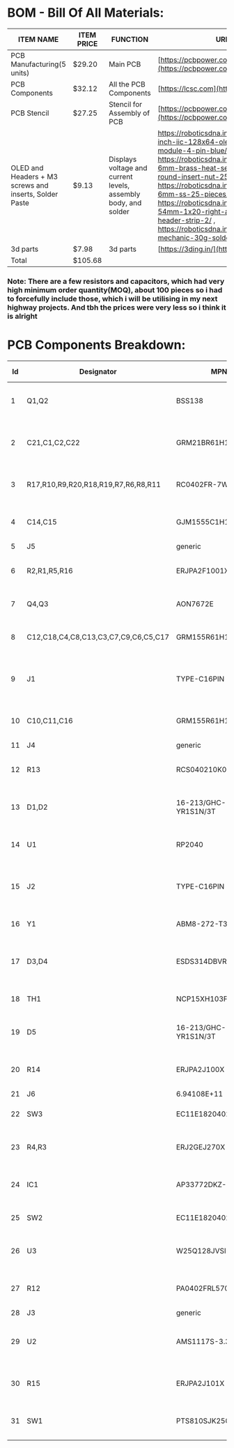 # BOM - Bill Of All Materials:

| ITEM NAME                                              | ITEM PRICE        | FUNCTION                                                       | URL                                                                                                                                                                                                                                                                                                                                                                                           |
| ------------------------------------------------------ | ----------------- | -------------------------------------------------------------- | --------------------------------------------------------------------------------------------------------------------------------------------------------------------------------------------------------------------------------------------------------------------------------------------------------------------------------------------------------------------------------------------- |
| PCB Manufacturing(5 units)                             | $29.20            | Main PCB                                                       | [https://pcbpower.com](https://pcbpower.com/)                                                                                                                                                                                                                                                                                                                                                 |
| PCB Components                                         | $32.12            | All the PCB Components                                         | [https://lcsc.com](https://lcsc.com/)                                                                                                                                                                                                                                                                                                                                                         |
| PCB Stencil                                            | $27.25            | Stencil for Assembly of PCB                                    | [https://pcbpower.com](https://pcbpower.com/)                                                                                                                                                                                                                                                                                                                                                 |
| OLED and Headers + M3 screws and inserts, Solder Paste | $9.13             | Displays voltage and current levels, assembly body, and solder | https://roboticsdna.in/product/1-3-inch-iic-128x64-oled-display-module-4-pin-blue/ ,  https://roboticsdna.in/product/m3-x-6mm-brass-heat-set-threaded-round-insert-nut-25-pcs/ ,  https://roboticsdna.in/product/m3-6mm-ss-25-pieces/ ,  https://roboticsdna.in/product/2-54mm-1x20-right-angle-female-header-strip-2/ ,   https://roboticsdna.in/product/original-mechanic-30g-solder-paste/ |
| 3d parts                                               | $7.98             | 3d parts                                                       | [https://3ding.in/](https://3ding.in/)                                                                                                                                                                                                                                                                                                                                                        |
| Total                                                  | $105.68           |                                                                |                                                                                                                                                                                                                                                                                                                                                                                               |

### Note: There are a few resistors and capacitors, which had very high minimum order quantity(MOQ), about 100 pieces so i had to forcefully include those, which i will be utilising in my next highway projects. And tbh the prices were very less so i think it is alright



# PCB Components Breakdown:  


| Id | Designator                           | MPN                  | Footprint                                      | DNP | MOQ | Price  | Quantity | Designation                        | Amount | LCSC Part No. | Supplier and ref                                                                                                                           |
| -- | ------------------------------------ | -------------------- | ---------------------------------------------- | --- | --- | ------ | -------- | ---------------------------------- | ------ | ------------- | ------------------------------------------------------------------------------------------------------------------------------------------ |
| 1  | Q1,Q2                                | BSS138               | SOT-23                                         | No  | Yes | 0.0571 | 10       | BSS138                             | 0.571  | C82045        | https://www.lcsc.com/product-detail/MOSFETs_onsemi-BSS138LT1G_C82045.html?s_z=n_bss138                                                     |
| 2  | C21,C1,C2,C22                        | GRM21BR61H106KE43L   | C_0805_2012Metric                              | No  | Yes | 0.0509 | 100      | 10u                                | 5.09   | C440198       | https://www.lcsc.com/product-detail/Multilayer-Ceramic-Capacitors-MLCC-SMD-SMT_Samsung-Electro-Mechanics-CL21A106KBYQNNE_C2932476.html     |
| 3  | R17,R10,R9,R20,R18,R19,R7,R6,R8,R11  | RC0402FR-7W5K1L      | R_0402_1005Metric                              | No  | Yes | 0.0057 | 100      | 5.1k                               | 0.57   | C278598       | https://www.lcsc.com/product-detail/Chip-Resistor-Surface-Mount_PANASONIC-ERJ2RKF5101X_C278598.html                                        |
| 4  | C14,C15                              | GJM1555C1H150FB01D   | C_0402_1005Metric                              | No  | Yes | 0.021  | 20       | 15p                                | 0.42   | C441742       | https://www.lcsc.com/product-detail/Multilayer-Ceramic-Capacitors-MLCC-SMD-SMT_Murata-Electronics-GJM1555C1H150FB01D_C441742.html          |
| 5  | J5                                   | generic              | PinHeader_1x04_P2.54mm_Vertical                | Yes | Yes | 0      | 1        | Conn_01x04_Socket_external         | 0      |               | \-                                                                                                                                         |
| 6  | R2,R1,R5,R16                         | ERJPA2F1001X         | R_0402_1005Metric                              | No  | Yes | 0.027  | 20       | 1k                                 | 0.54   | C427241       | https://www.lcsc.com/product-detail/Chip-Resistor-Surface-Mount_PANASONIC-ERJPA2F1001X_C427241.html                                        |
| 7  | Q4,Q3                                | AON7672E             | TRANS_AONR21307                                | No  | No  | 0.7665 | 5        | AON7672E                           | 3.8325 | C176755       | https://www.lcsc.com/product-detail/MOSFETs_Alpha-Omega-Semicon-AON7262E_C176755.html                                                      |
| 8  | C12,C18,C4,C8,C13,C3,C7,C9,C6,C5,C17 | GRM155R61H104JE14D   | C_0402_1005Metric                              | No  | Yes | 0.0074 | 100      | 100n                               | 0.74   | C426067       | https://www.lcsc.com/product-detail/Multilayer-Ceramic-Capacitors-MLCC-SMD-SMT_Murata-Electronics-GRM155R61H104JE14D_C426067.html          |
| 9  | J1                                   | TYPE-C16PIN          | USB_C_Receptacle_XKB_U262-16XN-4BVC11          | No  | Yes | 0.0656 | 10       | USB_C_Receptacle_USB2.0_14P_RP2040 | 0.656  | C393939       | https://www.lcsc.com/product-detail/USB-Connectors_SHOU-HAN-TYPE-C16PIN_C393939.html?s_z=n_USB_C_Receptacle_XKB_U262-16XN-4BVC11           |
| 10 | C10,C11,C16                          | GRM155R61H105KE05D   | C_0402_1005Metric                              | No  | Yes | 0.0247 | 20       | 1u                                 | 0.494  | C1518208      | https://www.lcsc.com/product-detail/Multilayer-Ceramic-Capacitors-MLCC-SMD-SMT_Murata-Electronics-GRM155R61H105KE05D_C1518208.html         |
| 11 | J4                                   | generic              | PinHeader_1x03_P2.54mm_Vertical                | Yes | Yes | 0      | 1        | Conn_01x03_Pin_SWD                 | 0      |               | \-                                                                                                                                         |
| 12 | R13                                  | RCS040210K0FKED      | R_0402_1005Metric                              | No  | Yes | 0.0278 | 50       | 10k                                | 1.39   | C3020235      | https://www.lcsc.com/product-detail/Chip-Resistor-Surface-Mount_Vishay-Intertech-RCS040210K0FKED_C3020235.html                             |
| 13 | D1,D2                                | 16-213/GHC-YR1S1N/3T | LED_0402_1005Metric                            | No  | Yes | 0.0526 | 20       | LED                                | 1.052  | C2980183      | https://www.lcsc.com/product-detail/LED-Indication-Discrete_Everlight-Elec-16-213-GHC-YR1S1N-3T_C2980183.html?s_z=n_LED                    |
| 14 | U1                                   | RP2040               | QFN-56-1EP_7x7mm_P0.4mm_EP3.2x3.2mm            | No  | No  | 1.1274 | 2        | RP2040                             | 2.2548 | C2040         | https://www.lcsc.com/product-detail/Microcontrollers-MCU-MPU-SOC_Raspberry-Pi-RP2040_C2040.html?s_z=n_rp2040                               |
| 15 | J2                                   | TYPE-C16PIN          | USB_C_Receptacle_XKB_U262-16XN-4BVC11          | No  | No  | 0.0656 | 0        | USB_C_Receptacle_USB2.0_14P        | 0      | C393939       | https://www.lcsc.com/product-detail/USB-Connectors_SHOU-HAN-TYPE-C16PIN_C393939.html?s_z=n_USB_C_Receptacle_XKB_U262-16XN-4BVC11           |
| 16 | Y1                                   | ABM8-272-T3          | Crystal_SMD_3225-4Pin_3.2x2.5mm                | No  | No  | 0.3856 | 2        | Crystal_GND24                      | 0.7712 | C20625731     | https://www.lcsc.com/product-detail/Crystals_Abracon-LLC-ABM8-272-T3_C20625731.html?s_z=n_abm8                                             |
| 17 | D3,D4                                | ESDS314DBVR          | SOT-23-5                                       | No  | Yes | 0.2348 | 5        | ESDS314DBVR                        | 1.174  | C1847859      | https://www.lcsc.com/product-detail/ESD-and-Surge-Protection-TVS-ESD_Texas-Instruments-ESDS314DBVR_C1847859.html?s_z=n_ESDS314DBVR         |
| 18 | TH1                                  | NCP15XH103F03RC      | R_0402_1005Metric                              | No  | Yes | 0.0104 | 1        | 10k @ 25C                          | 0.0104 | C209959       | https://www.lcsc.com/product-detail/NTC-Thermistors_TDK-NTCG103JF103FT1_C209959.html                                                       |
| 19 | D5                                   | 16-213/GHC-YR1S1N/3T | LED_0402_1005Metric_Pad0.77x0.64mm_HandSolder  | No  | Yes | 0.0526 | 0        | LED                                | 0      | C2980183      | https://www.lcsc.com/product-detail/LED-Indication-Discrete_Everlight-Elec-16-213-GHC-YR1S1N-3T_C2980183.html?s_z=n_LED                    |
| 20 | R14                                  | ERJPA2J100X          | R_0402_1005Metric                              | No  | Yes | 0.0201 | 20       | 10                                 | 0.402  | C427198       | https://www.lcsc.com/product-detail/Chip-Resistor-Surface-Mount_PANASONIC-ERJPA2J100X_C427198.html                                         |
| 21 | J6                                   | 6.94108E+11          | BarrelJack_Wuerth_6941xx301002                 | Yes | Yes | 0      | 0        | Barrel_Jack                        | 0      |               |                                                                                                                                            |
| 22 | SW3                                  | EC11E1820402         | RotaryEncoder_Alps_EC11E-Switch_Vertical_H20mm | No  | Yes | 1.548  | 1        | RotaryEncoder_Switch_Current       | 1.548  | C361167       | https://www.lcsc.com/product-detail/Rotary-Encoders_ALPSALPINE-EC11E1820402_C361167.html                                                   |
| 23 | R4,R3                                | ERJ2GEJ270X          | R_0402_1005Metric                              | No  | Yes | 0.0039 | 100      | 27                                 | 0.39   | C278580       | https://www.lcsc.com/product-detail/Chip-Resistor-Surface-Mount_PANASONIC-ERJ2GEJ270X_C278580.html                                         |
| 24 | IC1                                  | AP33772DKZ-13        | AP33772SDKZ13FA01                              | No  | No  | 1.6472 | 2        | AP33772SDKZ-13-FA01                | 3.2944 | C5244513      | https://www.lcsc.com/product-detail/AC-DC-Controllers-and-Regulators_Diodes-Incorporated-AP33772DKZ-13_C5244513.html?s_z=n_AP3377          |
| 25 | SW2                                  | EC11E1820402         | RotaryEncoder_Alps_EC11E-Switch_Vertical_H20mm | No  | Yes | 1.548  | 1        | RotaryEncoder_Switch_Voltage       | 1.548  | C361167       | https://www.lcsc.com/product-detail/Rotary-Encoders_ALPSALPINE-EC11E1820402_C361167.html                                                   |
| 26 | U3                                   | W25Q128JVSIM         | SOIC-8_5.23x5.23mm_P1.27mm                     | No  | Yes | 1.1083 | 5        | W25Q128JVS                         | 5.5415 | C2613930      | https://www.lcsc.com/product-detail/NOR-FLASH_Winbond-Elec-W25Q128JVSIM_C2613930.html?s_z=n_W25Q128JVS                                     |
| 27 | R12                                  | PA0402FRL570R005L    | R_0402_1005Metric                              | No  | Yes | 0.0679 | 5        | 5m                                 | 0.3395 | C723468       | https://www.lcsc.com/product-detail/Current-Sense-Resistors-Shunt-Resistors_YAGEO-PA0402FRL570R005L_C723468.html                           |
| 28 | J3                                   | generic              | PinHeader_1x04_P2.54mm_Vertical                | Yes | Yes | 0      | 0        | Conn_01x04_Socket_OLED             | 0      |               |                                                                                                                                            |
| 29 | U2                                   | AMS1117S-3.3         | SOT-89-3                                       | No  | Yes | 0.1057 | 5        | AMS1117s-3.3                       | 0.5285 | C917152       | https://www.lcsc.com/product-detail/Voltage-Regulators-Linear-Low-Drop-Out-LDO-Regulators_JSMSEMI-AMS1117S-3-3_C917152.html?s_z=n_ams1117s |
| 30 | R15                                  | ERJPA2J101X          | R_0402_1005Metric                              | No  | Yes | 0.0374 | 20       | 100                                | 0.748  | C427204       | https://www.lcsc.com/product-detail/Chip-Resistor-Surface-Mount_PANASONIC-ERJPA2J101X_C427204.html                                         |
| 31 | SW1                                  | PTS810SJK250SMTRLFS  | SW_SPST_PTS810                                 | No  | No  | 0.6744 | 2        | SW_Push                            | 1.3488 | C221896       | https://www.lcsc.com/product-detail/Tactile-Switches_C-K-PTS810SJK250SMTRLFS_C221896.html?s_z=n_C221896                                    |
